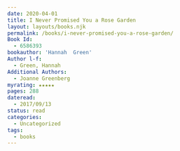```yaml
---
date: 2020-04-01
title: I Never Promised You a Rose Garden
layout: layouts/books.njk
permalink: /books/i-never-promised-you-a-rose-garden/
Book Id:
  - 6586393
bookauthor: 'Hannah  Green'
Author l-f:
  - Green, Hannah
Additional Authors:
  - Joanne Greenberg
myrating: ★★★★★
pages: 288
dateread:
  - 2017/09/13
status: read
categories:
  - Uncategorized
tags:
  - books
---
```

